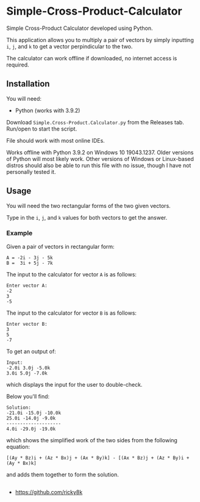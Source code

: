 # Simple-Cross-Product-Calculator
Simple Cross-Product Calculator developed using Python.

This application allows you to multiply a pair of vectors by simply inputting `i`, `j`, and `k` to get a vector perpindicular to the two.

The calculator can work offline if downloaded, no internet access is required.

## Installation
You will need:
- Python (works with 3.9.2)

Download `Simple.Cross-Product.Calculator.py` from the Releases tab. Run/open to start the script.

File should work with most online IDEs.

Works offline with Python 3.9.2 on Windows 10 19043.1237. Older versions of Python will most likely work. Other versions of Windows or Linux-based distros should also be able to run this file with no issue, though I have not personally tested it.

## Usage
You will need the two rectangular forms of the two given vectors.

Type in the `i`, `j`, and `k` values for both vectors to get the answer.

### Example
Given a pair of vectors in rectangular form:
```
A = -2i - 3j - 5k
B =  3i + 5j - 7k
```
The input to the calculator for vector `A` is as follows:
```
Enter vector A:
-2
3
-5
```
The input to the calculator for vector `B` is as follows:
```
Enter vector B:
3
5
-7
```
To get an output of:
```
Input:
-2.0i 3.0j -5.0k
3.0i 5.0j -7.0k
```
which displays the input for the user to double-check.

Below you'll find:
```
Solution:
-21.0i -15.0j -10.0k
25.0i -14.0j -9.0k
--------------------
4.0i -29.0j -19.0k
```
which shows the simplified work of the two sides from the following equation:
```
[(Ay * Bz)i + (Az * Bx)j + (Ax * By)k] - [(Ax * Bz)j + (Az * By)i + (Ay * Bx)k]
```
and adds them together to form the solution.

## 
- https://github.com/ricky8k
